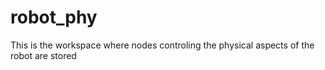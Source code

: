 # robot_phy
This is the workspace where nodes controling the physical aspects of the robot are stored
